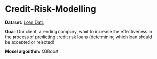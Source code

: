 # Credit-Risk-Modelling

**Dataset:** [Loan Data]([https://www.kaggle.com/rodsaldanha/arketing-campaign](https://www.kaggle.com/datasets/devanshi23/loan-data-2007-2014))

**Goal:** Our client, a lending company, want to increase the effectiveness in the process of predicting credit risk loans (determining which loan should be accepted or rejected)

**Model algorithm:** XGBoost
